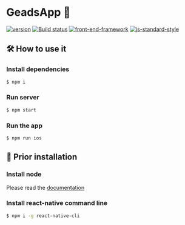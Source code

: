 # GeadsApp 📱

[![version](https://img.shields.io/badge/version-1.0-green.svg?style=flat-square)](https://github.com/pierrechls/seed) [![Build status](https://img.shields.io/badge/build-passing-green.svg?style=flat-square)](https://img.shields.io/badge/build-passing-green.svg?style=flat-square) [![front-end-framework](https://img.shields.io/badge/framework-react.js-lightgrey.svg?style=flat-square)](http://vuejs.org/) [![js-standard-style](https://img.shields.io/badge/code_style-standard-lightgrey.svg?style=flat-square)](http://standardjs.com/)

## 🛠 How to use it

### Install dependencies

``` bash
$ npm i
``` 

### Run server

``` bash
$ npm start
``` 

### Run the app

``` bash
$ npm run ios
``` 

## 📕 Prior installation

### Install node

Please read the [documentation](https://docs.npmjs.com/getting-started/)


### Install react-native command line

``` bash
$ npm i -g react-native-cli
``` 
